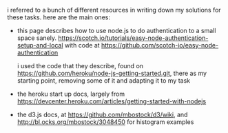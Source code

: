 i referred to a bunch of different resources in writing down my solutions
for these tasks. here are the main ones:

- this page describes how to use node.js to do authentication to a small
  space
  sanely. https://scotch.io/tutorials/easy-node-authentication-setup-and-local
  with code at https://github.com/scotch-io/easy-node-authentication

  i used the code that they describe, found on
  https://github.com/heroku/node-js-getting-started.git, there as my
  starting point, removing some of it and adapting it to my task

- the heroku start up docs, largely from
  https://devcenter.heroku.com/articles/getting-started-with-nodejs

- the d3.js docs, at https://github.com/mbostock/d3/wiki, and
  http://bl.ocks.org/mbostock/3048450 for histogram examples
